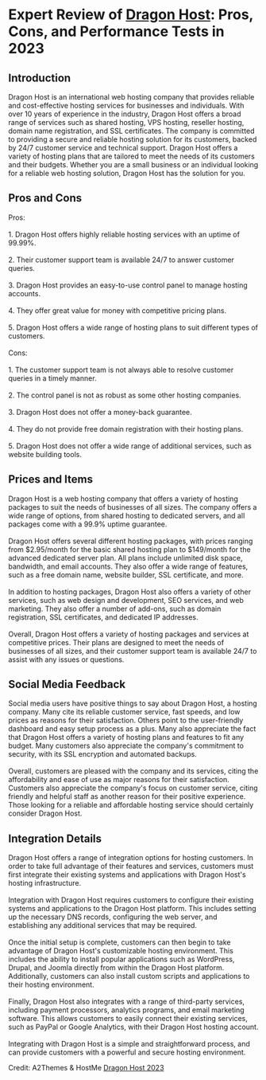 <h1>Expert Review of <a href="https://a2themes.com/dragon-host-reviews">Dragon Host</a>: Pros, Cons, and Performance Tests in 2023</h1>
<h2>Introduction</h2>
Dragon Host is an international web hosting company that provides reliable and cost-effective hosting services for businesses and individuals. With over 10 years of experience in the industry, Dragon Host offers a broad range of services such as shared hosting, VPS hosting, reseller hosting, domain name registration, and SSL certificates. The company is committed to providing a secure and reliable hosting solution for its customers, backed by 24/7 customer service and technical support. Dragon Host offers a variety of hosting plans that are tailored to meet the needs of its customers and their budgets. Whether you are a small business or an individual looking for a reliable web hosting solution, Dragon Host has the solution for you.
<h2>Pros and Cons</h2>
Pros:<br><br>1. Dragon Host offers highly reliable hosting services with an uptime of 99.99%.<br><br>2. Their customer support team is available 24/7 to answer customer queries.<br><br>3. Dragon Host provides an easy-to-use control panel to manage hosting accounts.<br><br>4. They offer great value for money with competitive pricing plans.<br><br>5. Dragon Host offers a wide range of hosting plans to suit different types of customers.<br><br>Cons:<br><br>1. The customer support team is not always able to resolve customer queries in a timely manner.<br><br>2. The control panel is not as robust as some other hosting companies.<br><br>3. Dragon Host does not offer a money-back guarantee.<br><br>4. They do not provide free domain registration with their hosting plans.<br><br>5. Dragon Host does not offer a wide range of additional services, such as website building tools.
<h2>Prices and Items</h2>
Dragon Host is a web hosting company that offers a variety of hosting packages to suit the needs of businesses of all sizes. The company offers a wide range of options, from shared hosting to dedicated servers, and all packages come with a 99.9% uptime guarantee.<br><br>Dragon Host offers several different hosting packages, with prices ranging from $2.95/month for the basic shared hosting plan to $149/month for the advanced dedicated server plan. All plans include unlimited disk space, bandwidth, and email accounts. They also offer a wide range of features, such as a free domain name, website builder, SSL certificate, and more.<br><br>In addition to hosting packages, Dragon Host also offers a variety of other services, such as web design and development, SEO services, and web marketing. They also offer a number of add-ons, such as domain registration, SSL certificates, and dedicated IP addresses.<br><br>Overall, Dragon Host offers a variety of hosting packages and services at competitive prices. Their plans are designed to meet the needs of businesses of all sizes, and their customer support team is available 24/7 to assist with any issues or questions.
<h2>Social Media Feedback</h2>
Social media users have positive things to say about Dragon Host, a hosting company. Many cite its reliable customer service, fast speeds, and low prices as reasons for their satisfaction. Others point to the user-friendly dashboard and easy setup process as a plus. Many also appreciate the fact that Dragon Host offers a variety of hosting plans and features to fit any budget. Many customers also appreciate the company's commitment to security, with its SSL encryption and automated backups.<br><br>Overall, customers are pleased with the company and its services, citing the affordability and ease of use as major reasons for their satisfaction. Customers also appreciate the company's focus on customer service, citing friendly and helpful staff as another reason for their positive experience. Those looking for a reliable and affordable hosting service should certainly consider Dragon Host.
<h2>Integration Details</h2>
Dragon Host offers a range of integration options for hosting customers. In order to take full advantage of their features and services, customers must first integrate their existing systems and applications with Dragon Host's hosting infrastructure.<br><br>Integration with Dragon Host requires customers to configure their existing systems and applications to the Dragon Host platform. This includes setting up the necessary DNS records, configuring the web server, and establishing any additional services that may be required.<br><br>Once the initial setup is complete, customers can then begin to take advantage of Dragon Host's customizable hosting environment. This includes the ability to install popular applications such as WordPress, Drupal, and Joomla directly from within the Dragon Host platform. Additionally, customers can also install custom scripts and applications to their hosting environment.<br><br>Finally, Dragon Host also integrates with a range of third-party services, including payment processors, analytics programs, and email marketing software. This allows customers to easily connect their existing services, such as PayPal or Google Analytics, with their Dragon Host hosting account.<br><br>Integrating with Dragon Host is a simple and straightforward process, and can provide customers with a powerful and secure hosting environment.
<p>Credit: A2Themes & HostMe <a href="https://a2themes.com/dragon-host-reviews">Dragon Host 2023</a></p>